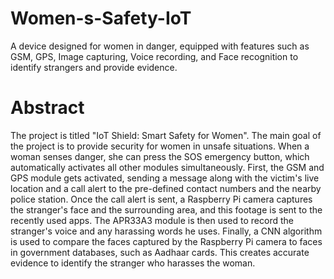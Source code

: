 # Women-s-Safety-IoT
A device designed for women in danger, equipped with features such as GSM, GPS, Image capturing, Voice recording, and Face recognition to identify strangers and provide evidence.
# Abstract
The project is titled "IoT Shield: Smart Safety for Women". The main goal of the project is to provide security for women in unsafe situations. When a woman senses danger, she can press the SOS emergency button, which automatically activates all other modules simultaneously. First, the GSM and GPS module gets activated, sending a message along with the victim's live location and a call alert to the pre-defined contact numbers and the nearby police station. Once the call alert is sent, a Raspberry Pi camera captures the stranger's face and the surrounding area, and this footage is sent to the recently used apps. The APR33A3 module is then used to record the stranger's voice and any harassing words he uses. Finally, a CNN algorithm is used to compare the faces captured by the Raspberry Pi camera to faces in government databases, such as Aadhaar cards. This creates accurate evidence to identify the stranger who harasses the woman.
